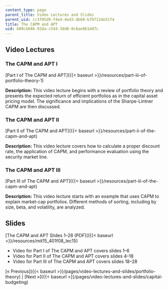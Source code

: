 ```yaml
---
content_type: page
parent_title: Video Lectures and Slides
parent_uid: cc3f05d9-f4e4-4ed3-db60-b79712de51f4
title: The CAPM and APT
uid: b00cb686-93da-c544-3dd8-0c6ae861dd7c
---
```


Video Lectures
--------------

### The CAPM and APT I

[Part I of The CAPM and APT]({{< baseurl >}}/resources/part-iii-of-portfolio-theory-1)

**Description:** This video lecture begins with a review of portfolio theory and presents the expected return of efficient portfolios as in the capital asset pricing model. The significance and implications of the Sharpe-Lintner CAPM are then discussed.

### The CAPM and APT II

[Part II of The CAPM and APT]({{< baseurl >}}/resources/part-ii-of-the-capm-and-apt)

**Description:** This video lecture covers how to calculate a proper discount rate, the application of CAPM, and performance evaluation using the security market line.

### The CAPM and APT III

[Part III of The CAPM and APT]({{< baseurl >}}/resources/part-iii-of-the-capm-and-apt)

**Description:** This video lecture starts with an example that uses CAPM to explain market-cap portfolios. Different methods of sorting, including by size, beta, and volatility, are analyzed.

Slides
------

[The CAPM and APT Slides 1–28 (PDF)]({{< baseurl >}}/resources/mit15_401f08_lec15)

*   Video for Part I of The CAPM and APT covers slides 1–6
*   Video for Part II of The CAPM and APT covers slides 4–18
*   Video for Part III of The CAPM and APT covers slides 18–28

[« Previous]({{< baseurl >}}/pages/video-lectures-and-slides/portfolio-theory) | [Next »]({{< baseurl >}}/pages/video-lectures-and-slides/capital-budgeting)